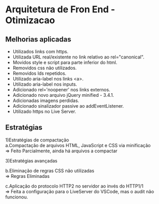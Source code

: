 # Arquitetura de Fron End - Otimizacao

## Melhorias aplicadas  
- Utilizados links com https.
- Utilizada URL real/existente no link relativo ao rel="canonical".
- Movidos style e script para parte inferior do html.
- Removidos css não utilizados.
- Removidos Ids repetidos.
- Utilizado aria-label nos links \<a\>.
- Utilizado aria-label nos inputs.
- Adicionado rel='noopener' nos links externos.
- Adicionado novo arquivo jQuery minified - 3.4.1.
- Adicionadas imagens perdidas.
- Adicionado sinalizador passive ao addEventListener.
- Utilizado https no Live Server.

## Estratégias

1)Estratégias de compactação  
a.Compactação de arquivos HTML, JavaScript e CSS via minificação  
=> Feito Parcialmente, ainda há arquivos a compactar


3)Estratégias avançadas

b.Eliminação de regras CSS não utilizadas  
=> Regras Eliminadas

c.Aplicação do protocolo HTTP2 no servidor ao invés do HTTP1/1   
=> Feita a configuração para o LiveServer do VSCode, mas o audit não funcionou.


